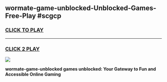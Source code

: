 
## wormate-game-unblocked-Unblocked-Games-Free-Play #scgcp
<h3>
<a href="https://us.freeplayer.one?title=wormate-game-unblocked&ref=9M">CLICK TO PLAY</a></h3>
<hr>

<h3>
<a href="https://us.freeplayer.one?title=wormate-game-unblocked&ref=9M">CLICK 2 PLAY</a>
  
</h3>

<a href="https://us.freeplayer.one?title=wormate-game-unblocked&ref=9M"><img src="https://clearcache.store/games.png"></a>


**wormate-game-unblocked games unblocked: Your Gateway to Fun and Accessible Online Gaming**
